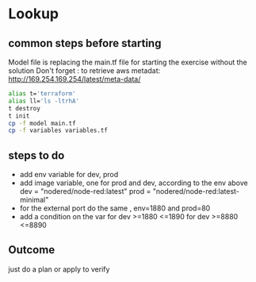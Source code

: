 # Lookup

## common steps before starting

Model file is replacing the main.tf file for starting the exercise without the solution
Don't forget : to retrieve aws metadat: http://169.254.169.254/latest/meta-data/

```bash
alias t='terraform'
alias ll='ls -ltrhA'
t destroy
t init
cp -f model main.tf
cp -f variables variables.tf
````

## steps to do
- add env variable for dev, prod
- add image variable, one for prod and dev, according to the env above
  dev = "nodered/node-red:latest"
  prod = "nodered/node-red:latest-minimal"
- for the external port do the same , env=1880 and prod=80
- add a condition on the var
  for dev >=1880 <=1890
  for dev >=8880 <=8890

## Outcome
just do a plan or apply to verify